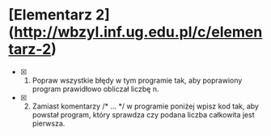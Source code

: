 # [Elementarz 2] (http://wbzyl.inf.ug.edu.pl/c/elementarz-2)

* [X] 1. Popraw wszystkie błędy w tym programie tak, aby poprawiony program prawidłowo obliczał liczbę n.
* [X] 2. Zamiast komentarzy /* ... */ w programie poniżej wpisz kod tak, aby powstał program, który sprawdza czy podana liczba całkowita jest pierwsza.